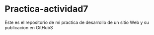 # Practica-actividad7
Este es el repositorio de mi practica de desarrollo de un sitio Web y su publicacion en GitHubS
